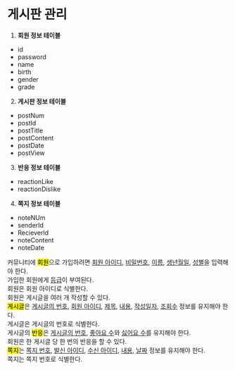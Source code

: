# 게시판 관리
1. __회원 정보 테이블__
+ id
+ password
+ name
+ birth
+ gender
+ grade
2. __게시판 정보 테이블__
+ postNum
+ postId
+ postTitle
+ postContent
+ postDate
+ postView
3. __반응 정보 테이블__
+ reactionLike
+ reactionDislike
4. __쪽지 정보 테이블__
+ noteNUm
+ senderId
+ RecieverId
+ noteContent
+ noteDate

커뮤니티에 <mark>회원</mark>으로 가입하려면 <U>회원 아이디</U>, <u>비밀번호</u>, <u>이름</u>, <u>생년월일</u>, <u>성별</u>을 입력해야 한다.   
가입한 회원에게 <u>등급</u>이 부여된다.   
회원은 회원 아이디로 식별한다.   
회원은 게시글을 여러 개 작성할 수 있다.   
<mark>게시글</mark>은 <u>게시글의 번호</u>, <u>회원 아이디</u>, <u>제목</u>, <u>내용</u>, <u>작성일자</u>, <u>조회수</u> 정보를 유지해야 한다.   
게시글은 게시글의 번호로 식별한다.   
게시글의 <mark>반응</mark>은 <u>게시글의 번호</u>, <u>좋아요 수</u>와 <u>싫어요 수</u>를 유지해야 한다.   
회원은 한 게시글 당 한 번의 반응을 할 수 있다.   
<mark>쪽지</mark>는 <u>쪽지 번호</u>, <u>발신 아이디</u>, <u>수신 아이디</u>, <u>내용</u>, <u>날짜</u> 정보를 유지해야 한다.   
쪽지는 쪽지 번호로 식별한다.   
